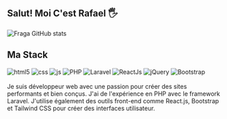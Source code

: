 ## Salut! Moi C'est Rafael :raised_hand_with_fingers_splayed:
![Fraga GitHub stats](https://stats-smoky.vercel.app/api?username=rafael-ferreira-20&show_icons=true&theme=dracula&count_private=false)
## Ma Stack
<div style="display: inline_block">
  <img align="center" alt="html5" src="https://img.shields.io/badge/HTML5-E34F26?style=for-the-badge&logo=html5&logoColor=white" />
  <img align="center" alt="css" src="https://img.shields.io/badge/CSS3-1572B6?style=for-the-badge&logo=css3&logoColor=white" />
  <img align="center" alt="js" src="https://img.shields.io/badge/JavaScript-F7DF1E?style=for-the-badge&logo=javascript&logoColor=black" />
  <img align="center" alt="PHP" src="https://img.shields.io/badge/PHP-777BB4?style=for-the-badge&logo=php&logoColor=white" />
  <img align="center" alt="Laravel" src="https://img.shields.io/badge/Laravel-FF2D20?style=for-the-badge&logo=laravel&logoColor=white" />
  <img align="center" alt="ReactJs" src="https://img.shields.io/badge/-ReactJs-61DAFB?logo=react&logoColor=white&style=for-the-badge" />
  <img align="center" alt="jQuery" src="https://img.shields.io/badge/jQuery-0769AD?style=for-the-badge&logo=jquery&logoColor=white" />
  <img align="center" alt="Bootstrap" src="https://img.shields.io/badge/Bootstrap-563D7C?style=for-the-badge&logo=bootstrap&logoColor=white" />
</div><br/>
Je suis développeur web avec une passion pour créer des sites performants et bien conçus. J'ai de l'expérience en PHP avec le framework Laravel.
J'utilise également des outils front-end comme React.js, Bootstrap et Tailwind CSS pour créer des interfaces utilisateur.
